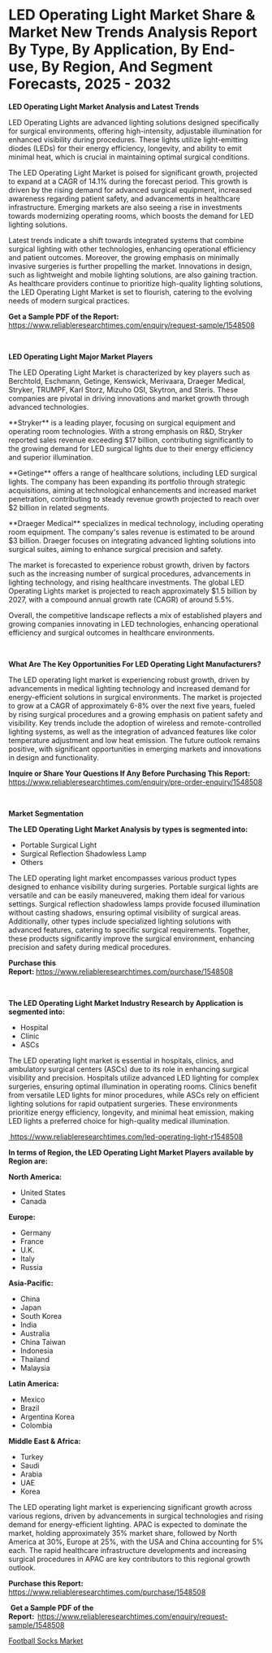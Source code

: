 <p><h1>LED Operating Light Market Share & Market New Trends Analysis Report By Type, By Application, By End-use, By Region, And Segment Forecasts, 2025 - 2032</h1></p><p><strong>LED Operating Light Market Analysis and Latest Trends</strong></p>
<p><p>LED Operating Lights are advanced lighting solutions designed specifically for surgical environments, offering high-intensity, adjustable illumination for enhanced visibility during procedures. These lights utilize light-emitting diodes (LEDs) for their energy efficiency, longevity, and ability to emit minimal heat, which is crucial in maintaining optimal surgical conditions.</p><p>The LED Operating Light Market is poised for significant growth, projected to expand at a CAGR of 14.1% during the forecast period. This growth is driven by the rising demand for advanced surgical equipment, increased awareness regarding patient safety, and advancements in healthcare infrastructure. Emerging markets are also seeing a rise in investments towards modernizing operating rooms, which boosts the demand for LED lighting solutions.</p><p>Latest trends indicate a shift towards integrated systems that combine surgical lighting with other technologies, enhancing operational efficiency and patient outcomes. Moreover, the growing emphasis on minimally invasive surgeries is further propelling the market. Innovations in design, such as lightweight and mobile lighting solutions, are also gaining traction. As healthcare providers continue to prioritize high-quality lighting solutions, the LED Operating Light Market is set to flourish, catering to the evolving needs of modern surgical practices.</p></p>
<p><strong>Get a Sample PDF of the Report:&nbsp;</strong> <a href="https://www.reliableresearchtimes.com/enquiry/request-sample/1548508?utm_campaign=2189&utm_medium=2&utm_source=Github&utm_content=ia&utm_term=08022025&utm_id=led-operating-light">https://www.reliableresearchtimes.com/enquiry/request-sample/1548508</a></p>
<p>&nbsp;</p>
<p><strong>LED Operating Light Major Market Players</strong></p>
<p><p>The LED Operating Light Market is characterized by key players such as Berchtold, Eschmann, Getinge, Kenswick, Merivaara, Draeger Medical, Stryker, TRUMPF, Karl Storz, Mizuho OSI, Skytron, and Steris. These companies are pivotal in driving innovations and market growth through advanced technologies.</p><p>**Stryker** is a leading player, focusing on surgical equipment and operating room technologies. With a strong emphasis on R&D, Stryker reported sales revenue exceeding $17 billion, contributing significantly to the growing demand for LED surgical lights due to their energy efficiency and superior illumination.</p><p>**Getinge** offers a range of healthcare solutions, including LED surgical lights. The company has been expanding its portfolio through strategic acquisitions, aiming at technological enhancements and increased market penetration, contributing to steady revenue growth projected to reach over $2 billion in related segments.</p><p>**Draeger Medical** specializes in medical technology, including operating room equipment. The company's sales revenue is estimated to be around $3 billion. Draeger focuses on integrating advanced lighting solutions into surgical suites, aiming to enhance surgical precision and safety.</p><p>The market is forecasted to experience robust growth, driven by factors such as the increasing number of surgical procedures, advancements in lighting technology, and rising healthcare investments. The global LED Operating Lights market is projected to reach approximately $1.5 billion by 2027, with a compound annual growth rate (CAGR) of around 5.5%.</p><p>Overall, the competitive landscape reflects a mix of established players and growing companies innovating in LED technologies, enhancing operational efficiency and surgical outcomes in healthcare environments.</p></p>
<p>&nbsp;</p>
<p><strong>What Are The Key Opportunities For LED Operating Light Manufacturers?</strong></p>
<p><p>The LED operating light market is experiencing robust growth, driven by advancements in medical lighting technology and increased demand for energy-efficient solutions in surgical environments. The market is projected to grow at a CAGR of approximately 6-8% over the next five years, fueled by rising surgical procedures and a growing emphasis on patient safety and visibility. Key trends include the adoption of wireless and remote-controlled lighting systems, as well as the integration of advanced features like color temperature adjustment and low heat emission. The future outlook remains positive, with significant opportunities in emerging markets and innovations in design and functionality.</p></p>
<p><strong>Inquire or Share Your Questions If Any Before Purchasing This Report:</strong> <a href="https://www.reliableresearchtimes.com/enquiry/pre-order-enquiry/1548508?utm_campaign=2189&utm_medium=2&utm_source=Github&utm_content=ia&utm_term=08022025&utm_id=led-operating-light">https://www.reliableresearchtimes.com/enquiry/pre-order-enquiry/1548508</a></p>
<p>&nbsp;</p>
<p><strong>Market Segmentation</strong></p>
<p><strong>The LED Operating Light Market Analysis by types is segmented into:</strong></p>
<p><ul><li>Portable Surgical Light</li><li>Surgical Reflection Shadowless Lamp</li><li>Others</li></ul></p>
<p><p>The LED operating light market encompasses various product types designed to enhance visibility during surgeries. Portable surgical lights are versatile and can be easily maneuvered, making them ideal for various settings. Surgical reflection shadowless lamps provide focused illumination without casting shadows, ensuring optimal visibility of surgical areas. Additionally, other types include specialized lighting solutions with advanced features, catering to specific surgical requirements. Together, these products significantly improve the surgical environment, enhancing precision and safety during medical procedures.</p></p>
<p><strong>Purchase this Report:&nbsp;</strong><a href="https://www.reliableresearchtimes.com/purchase/1548508?utm_campaign=2189&utm_medium=2&utm_source=Github&utm_content=ia&utm_term=08022025&utm_id=led-operating-light">https://www.reliableresearchtimes.com/purchase/1548508</a></p>
<p>&nbsp;</p>
<p><strong>The LED Operating Light Market Industry Research by Application is segmented into:</strong></p>
<p><ul><li>Hospital</li><li>Clinic</li><li>ASCs</li></ul></p>
<p><p>The LED operating light market is essential in hospitals, clinics, and ambulatory surgical centers (ASCs) due to its role in enhancing surgical visibility and precision. Hospitals utilize advanced LED lighting for complex surgeries, ensuring optimal illumination in operating rooms. Clinics benefit from versatile LED lights for minor procedures, while ASCs rely on efficient lighting solutions for rapid outpatient surgeries. These environments prioritize energy efficiency, longevity, and minimal heat emission, making LED lights a preferred choice for high-quality medical illumination.</p></p>
<p><a href="https://www.reliableresearchtimes.com/led-operating-light-r1548508?utm_campaign=2189&utm_medium=2&utm_source=Github&utm_content=ia&utm_term=08022025&utm_id=led-operating-light">&nbsp;https://www.reliableresearchtimes.com/led-operating-light-r1548508</a></p>
<p><strong>In terms of Region, the LED Operating Light Market Players available by Region are:</strong></p>
<p>
    <p> <strong> North America: </strong>
        <ul>
            <li>United States</li>
            <li>Canada</li>
        </ul>
        </p> 
    <p> <strong> Europe: </strong>
        <ul>
            <li>Germany</li>
            <li>France</li>
            <li>U.K.</li>
            <li>Italy</li>
            <li>Russia</li>
        </ul>
        </p> 
    <p> <strong> Asia-Pacific: </strong>
        <ul>
            <li>China</li>
            <li>Japan</li>
            <li>South Korea</li>
            <li>India</li>
            <li>Australia</li>
            <li>China Taiwan</li>
            <li>Indonesia</li>
            <li>Thailand</li>
            <li>Malaysia</li>
        </ul>
        </p> 
    <p> <strong> Latin America: </strong>
        <ul>
            <li>Mexico</li>
            <li>Brazil</li>
            <li>Argentina Korea</li>
            <li>Colombia</li>
        </ul>
        </p> 
    <p> <strong> Middle East & Africa: </strong>
        <ul>
            <li>Turkey</li>
            <li>Saudi</li>
            <li>Arabia</li>
            <li>UAE</li>
            <li>Korea</li>
        </ul>
    </p>
    </p>
<p><p>The LED operating light market is experiencing significant growth across various regions, driven by advancements in surgical technologies and rising demand for energy-efficient lighting. APAC is expected to dominate the market, holding approximately 35% market share, followed by North America at 30%, Europe at 25%, with the USA and China accounting for 5% each. The rapid healthcare infrastructure developments and increasing surgical procedures in APAC are key contributors to this regional growth outlook.</p></p>
<p><strong>Purchase this Report: </strong><a href="https://www.reliableresearchtimes.com/purchase/1548508?utm_campaign=2189&utm_medium=2&utm_source=Github&utm_content=ia&utm_term=08022025&utm_id=led-operating-light">https://www.reliableresearchtimes.com/purchase/1548508</a></p>
<p>&nbsp;<strong>Get a Sample PDF of the Report:&nbsp;&nbsp;</strong><a href="https://www.reliableresearchtimes.com/enquiry/request-sample/1548508?utm_campaign=2189&utm_medium=2&utm_source=Github&utm_content=ia&utm_term=08022025&utm_id=led-operating-light">https://www.reliableresearchtimes.com/enquiry/request-sample/1548508</a></p>
<p><strong></strong></p>
<p><p><a href="https://github.com/NargisHussain75/Market-Research-Report-List-1/blob/main/football-socks-market.md?utm_campaign=2189&utm_medium=2&utm_source=Github&utm_content=ia&utm_term=08022025&utm_id=led-operating-light">Football Socks Market</a></p></p>